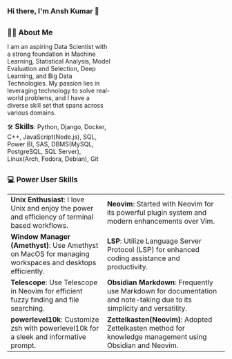 ### Hi there, I'm Ansh Kumar 👋

<div style="display: flex; justify-content: space-between;">
  <div style="width: 48%;">

  **<strong style="font-size: 1.2em;">👨‍💻 About Me</strong>**

  I am an aspiring Data Scientist with a strong foundation in Machine Learning, Statistical Analysis, Model Evaluation and Selection, Deep Learning, and Big Data Technologies. My passion lies in leveraging technology to solve real-world problems, and I have a diverse skill set that spans across various domains.

  🛠️ **<strong style="font-size: 1.2em;">Skills</strong>**: Python, Django, Docker, C++, JavaScript(Node.js), SQL, Power BI, SAS, DBMS(MySQL, PostgreSQL, SQL Server), Linux(Arch, Fedora, Debian), Git  

  </div>
</div>

**<strong style="font-size: 1.2em;">💻 Power User Skills</strong>**

<table>
  <tr>
    <td><strong>Unix Enthusiast</strong>: I love Unix and enjoy the power and efficiency of terminal based workflows.</td>
    <td><strong>Neovim</strong>: Started with Neovim for its powerful plugin system and modern enhancements over Vim.</td>
  </tr>
  <tr>
    <td><strong>Window Manager (Amethyst)</strong>: Use Amethyst on MacOS for managing workspaces and desktops efficiently.</td>
    <td><strong>LSP</strong>: Utilize Language Server Protocol (LSP) for enhanced coding assistance and productivity.</td>
  </tr>
  <tr>
    <td><strong>Telescope</strong>: Use Telescope in Neovim for efficient fuzzy finding and file searching.</td>
    <td><strong>Obsidian Markdown</strong>: Frequently use Markdown for documentation and note-taking due to its simplicity and versatility.</td>
  </tr>
  <tr>
    <td><strong>powerlevel10k</strong>: Customize zsh with powerlevel10k for a sleek and informative prompt.</td>
    <td><strong>Zettelkasten(Neovim)</strong>: Adopted Zettelkasten method for knowledge management using Obsidian and Neovim.</td>
  </tr>
</table>

